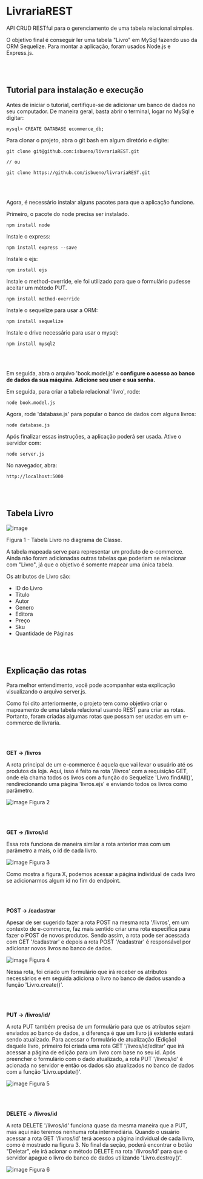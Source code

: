 # LivrariaREST
API CRUD RESTful para o gerenciamento de uma tabela relacional simples.

O objetivo final é conseguir ler uma tabela "Livro" em MySql fazendo uso da ORM Sequelize. Para montar a aplicação, foram usados Node.js e Express.js.


<br>
<br>

## Tutorial para instalação e execução

Antes de iniciar o tutorial, certifique-se de adicionar um banco de dados no seu computador. De maneira geral, basta abrir o terminal, logar no MySql e digitar:

```
mysql> CREATE DATABASE ecommerce_db;
```

Para clonar o projeto, abra o git bash em algum diretório e digite:

```
git clone git@github.com:isbueno/livrariaREST.git

// ou

git clone https://github.com/isbueno/livrariaREST.git
```
<br>
<br>

Agora, é necessário instalar alguns pacotes para que a aplicação funcione.

Primeiro, o pacote do node precisa ser instalado.

```
npm install node
```

Instale o express: 
```
npm install express --save
```

Instale o ejs:
```
npm install ejs
```

Instale o method-override, ele foi utilizado para que o formulário pudesse aceitar um método PUT.
```
npm install method-override
```


Instale o sequelize para usar a ORM:

```
npm install sequelize
```

Instale o drive necessário para usar o mysql:
```
npm install mysql2
```
<br>
<br>

Em seguida, abra o arquivo 'book.model.js' e **configure o acesso ao banco de dados da sua máquina. Adicione seu user e sua senha.**
<br>

Em seguida, para criar a tabela relacional 'livro', rode:
```
node book.model.js
```

Agora, rode 'database.js' para popular o banco de dados com alguns livros:
```
node database.js
```


Após finalizar essas instruções, a aplicação poderá ser usada. Ative o servidor com: 
```
node server.js
```

No navegador, abra:
```
http://localhost:5000
```


<br>
<br>

## Tabela Livro

![image](https://github.com/isbueno/appREST/assets/102770607/c260d8b0-b62e-4922-8921-94519275c17d)

Figura 1 - Tabela Livro no diagrama de Classe.

A tabela mapeada serve para representar um produto de e-commerce. Ainda não foram adicionadas outras tabelas que poderiam se relacionar com "Livro", já que o objetivo é somente mapear uma única tabela. 

Os atributos de Livro são:
* ID do Livro
* Título
* Autor
* Genero
* Editora
* Preço
* Sku
* Quantidade de Páginas


<br>
<br>


## Explicação das rotas

Para melhor entendimento, você pode acompanhar esta explicação visualizando o arquivo server.js. 

Como foi dito anteriormente, o projeto tem como objetivo criar o mapeamento de uma tabela relacional usando REST para criar as rotas. Portanto, foram criadas algumas rotas que possam ser usadas em um e-commerce de livraria. 


<br>
<br>

**GET -> /livros**

A rota principal de um e-commerce é aquela que vai levar o usuário até os produtos da loja. Aqui, isso é feito na rota '/livros' com a requisição GET, onde ela chama todos os livros com a função do Sequelize 'Livro.findAll()', rendirecionando uma página 'livros.ejs' e enviando todos os livros como parâmetro.

![image](https://github.com/isbueno/appREST/assets/102770607/871ca3b6-e738-4cbc-847b-0d218073ff3b)
Figura 2



<br>
<br>

**GET -> /livros/id**

Essa rota funciona de maneira similar a rota anterior mas com um parâmetro a mais, o id de cada livro.

![image](https://github.com/isbueno/appREST/assets/102770607/b7bfd938-e4bd-4d29-bc93-d6f6cc1916ba)
Figura 3

Como mostra a figura X, podemos acessar a página individual de cada livro se adicionarmos algum id no fim do endpoint.



<br>
<br>

**POST -> /cadastrar**

Apesar de ser sugerido fazer a rota POST na mesma rota '/livros', em um contexto de e-commerce, faz mais sentido criar uma rota especifica para fazer o POST de novos produtos. Sendo assim, a rota pode ser acessada com GET '/cadastrar' e depois a rota POST '/cadastrar' é responsável por adicionar novos livros no banco de dados.

![image](https://github.com/isbueno/appREST/assets/102770607/277772ee-a6a3-432e-a94f-15a758bfd4f6)
Figura 4

Nessa rota, foi criado um formulário que irá receber os atributos necessários e em seguida adiciona o livro no banco de dados usando a função 'Livro.create()'.

<br>
<br>

**PUT -> /livros/id/**

A rota PUT também precisa de um formulário para que os atributos sejam enviados ao banco de dados, a diferença é que um livro já existente estará sendo atualizado. Para acessar o formulário de atualização (Edição) daquele livro, primeiro foi criada uma rota GET '/livros/id/editar' que irá acessar a página de edição para um livro com base no seu id. Após preencher o formulário com o dado atualizado, a rota PUT '/livros/id' é acionada no servidor e então os dados são atualizados no banco de dados com a função 'Livro.update()'.

![image](https://github.com/isbueno/appREST/assets/102770607/15808faa-cc5a-49a5-a017-e8c9ab942d7b)
Figura 5

<br>
<br>

**DELETE -> /livros/id**

A rota DELETE '/livros/id' funciona quase da mesma maneira que a PUT, mas aqui não teremos nenhuma rota intermediária. Quando o usuário acessar a rota GET '/livros/id' terá acesso a página individual de cada livro, como é mostrado na figura 3. No final da seção, poderá encontrar o botão "Deletar", ele irá acionar o método DELETE na rota '/livros/id' para que o servidor apague o livro do banco de dados utilizando 'Livro.destroy()'.

![image](https://github.com/isbueno/appREST/assets/102770607/40db69f3-2998-421d-9f28-e2ed1569a1fe)
Figura 6
